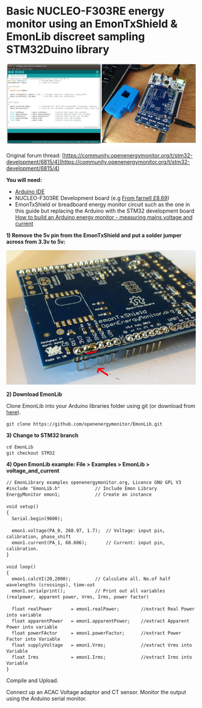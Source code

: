 # Basic NUCLEO-F303RE energy monitor using an EmonTxShield & EmonLib discreet sampling STM32Duino library

![EmonLib.png](../../images/STM32Duino/EmonLib.png)

Original forum thread: [https://community.openenergymonitor.org/t/stm32-development/6815/4](https://community.openenergymonitor.org/t/stm32-development/6815/4)

**You will need:**

- [Arduino IDE](https://www.arduino.cc/en/Main/Software)
- NUCLEO-F303RE Development board (e.g [From farnell £8.69](https://uk.farnell.com/stmicroelectronics/nucleo-f303re/dev-board-st-link-nucleo/dp/2467271))
- EmonTxShield or breadboard energy monitor circuit such as the one in this guide but replacing the Arduino with the STM32 development board [How to build an Arduino energy monitor - measuring mains voltage and current](https://learn.openenergymonitor.org/electricity-monitoring/ctac/how-to-build-an-arduino-energy-monitor)

**1) Remove the 5v pin from the EmonTxShield and put a solder jumper across from 3.3v to 5v:**

![shieldmod.JPG](../../images/shieldmod.JPG)

**2) Download EmonLib**

Clone EmonLib into your Arduino libraries folder using git (or download from [here](http://github.com/openenergymonitor/EmonLib)).

    git clone https://github.com/openenergymonitor/EmonLib.git

**3) Change to STM32 branch**

    cd EmonLib
    git checkout STM32
    
**4) Open EmonLib example: File > Examples > EmonLib > voltage_and_current**

    // EmonLibrary examples openenergymonitor.org, Licence GNU GPL V3
    #include "EmonLib.h"             // Include Emon Library
    EnergyMonitor emon1;             // Create an instance

    void setup()
    {  
      Serial.begin(9600);
      
      emon1.voltage(PA_0, 268.97, 1.7);  // Voltage: input pin, calibration, phase_shift
      emon1.current(PA_1, 60.606);       // Current: input pin, calibration.
    }

    void loop()
    {
      emon1.calcVI(20,2000);         // Calculate all. No.of half wavelengths (crossings), time-out
      emon1.serialprint();           // Print out all variables (realpower, apparent power, Vrms, Irms, power factor)
      
      float realPower       = emon1.realPower;        //extract Real Power into variable
      float apparentPower   = emon1.apparentPower;    //extract Apparent Power into variable
      float powerFActor     = emon1.powerFactor;      //extract Power Factor into Variable
      float supplyVoltage   = emon1.Vrms;             //extract Vrms into Variable
      float Irms            = emon1.Irms;             //extract Irms into Variable
    }
    
Compile and Upload.

Connect up an ACAC Voltage adaptor and CT sensor. Monitor the output using the Arduino serial monitor.
